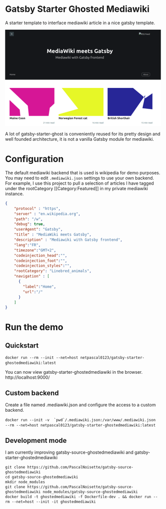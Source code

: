 # Gatsby Starter Ghosted Mediawiki

A starter template to interface mediawiki article in a nice gatsby template.

![screenshot](./screenshot.png)

A lot of gatsby-starter-ghost is conveniently reused for its pretty design and well founded architecture, it is not a vanilla Gatsby module for mediawiki.

# Configuration

The default mediawiki backend that is used is wikipedia for demo purposes. You may need to edit `.mediawiki.json` settings to use your own backend. For example, I use this project to pull a selection of articles I have tagged under the rootCategory [[Category:Featured]] in my private mediawiki instance.

```json
{
    "protocol" : "https",
    "server" : "en.wikipedia.org",
    "path": "/w",
    "debug": true, 
    "userAgent": "Gatsby",
    "title" : "MediaWiki meets Gatsby",
    "description" : "Mediawiki with Gatsby frontend",
    "lang":"FR",
    "timezone":"GMT+2",
    "codeinjection_head":"",
    "codeinjection_foot":"",
    "codeinjection_styles":"",
    "rootCategory": "Linebred_animals",
    "navigation" : [
      {
        "label":"Home",
        "url":"/"
      }
    ]
}

```


# Run the demo

## Quickstart

`docker run --rm --init --net=host netpascal0123/gatsby-starter-ghostedmediawiki:latest`

You can now view gatsby-starter-ghostedmediawiki in the browser.
⠀
  http://localhost:9000/


## Custom backend

Create a file named .mediawiki.json and configure the access to a custom backend.

```docker run --init -v  `pwd`/.mediawiki.json:/var/www/.mediawiki.json  --rm --net=host netpascal0123/gatsby-starter-ghostedmediawiki:latest```


## Development mode

I am currently improving gatsby-source-ghostedmediawiki  and gatsby-starter-ghostedmediawiki

```
git clone https://github.com/PascalNoisette/gatsby-source-ghostedmediawiki 
cd gatsby-source-ghostedmediawiki 
mkdir node_modules
git clone https://github.com/PascalNoisette/gatsby-source-ghostedmediawiki node_modules/gatsby-source-ghostedmediawiki 
docker build -t ghostedmediawiki -f Dockerfile-dev . && docker run --rm --net=host --init -it ghostedmediawiki

```